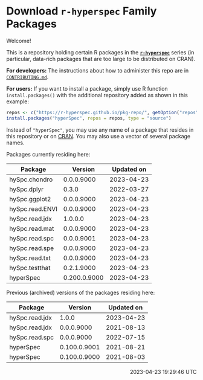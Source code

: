# Download **`r-hyperspec`** Family Packages

Welcome!

This is a repository holding certain R packages in the [**`r-hyperspec`**](https://r-hyperspec.github.io/) series (in particular, data-rich packages that are too large to be distributed on CRAN).

**For developers:** The instructions about how to administer this repo are in [`CONTRIBUTING.md`](https://github.com/r-hyperspec/pkg-repo/blob/gh-pages/CONTRIBUTING.md).

**For users:** If you want to install a package, simply use R function `install.packages()` with the additional repository added as shown in this example:

```r
repos <- c("https://r-hyperspec.github.io/pkg-repo/", getOption("repos"))
install.packages("hyperSpec", repos = repos, type = "source")
```

Instead of `"hyperSpec"`, you may use any name of a package that resides in this repository or on [CRAN](https://cran.rstudio.com/web/packages/index.html).
You may also use a vector of several package names.


<!-- list of packages: start | DO NOT REMOVE THIS LINE -->

Packages currently residing here:

Package          | Version      | Updated on    
---------------- | ------------ | ------------- 
hySpc.chondro    | 0.0.0.9000   | 2023-04-23
hySpc.dplyr      | 0.3.0        | 2022-03-27
hySpc.ggplot2    | 0.0.0.9000   | 2023-04-23
hySpc.read.ENVI  | 0.0.0.9000   | 2023-04-23
hySpc.read.jdx   | 1.0.0.0      | 2023-04-23
hySpc.read.mat   | 0.0.0.9000   | 2023-04-23
hySpc.read.spc   | 0.0.0.9001   | 2023-04-23
hySpc.read.spe   | 0.0.0.9000   | 2023-04-23
hySpc.read.txt   | 0.0.0.9000   | 2023-04-23
hySpc.testthat   | 0.2.1.9000   | 2023-04-23
hyperSpec        | 0.200.0.9000 | 2023-04-23

Previous (archived) versions of the packages residing here: 

Package          | Version      | Updated on    
---------------- | ------------ | ------------- 
hySpc.read.jdx   | 1.0.0        | 2023-04-23
hySpc.read.jdx   | 0.0.0.9000   | 2021-08-13
hySpc.read.spc   | 0.0.0.9000   | 2022-07-15
hyperSpec        | 0.100.0.9001 | 2021-08-21
hyperSpec        | 0.100.0.9000 | 2021-08-03

<p align="right"> 2023-04-23 19:29:46 UTC </p>

